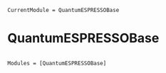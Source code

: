 ```@meta
CurrentModule = QuantumESPRESSOBase
```

# QuantumESPRESSOBase

```@index
```

```@autodocs
Modules = [QuantumESPRESSOBase]
```
